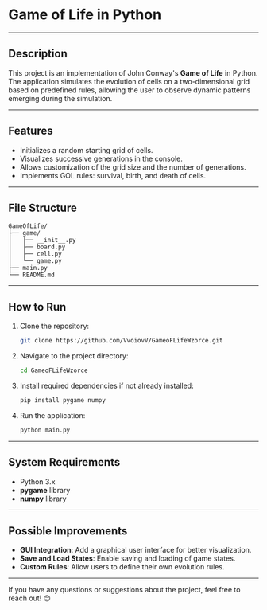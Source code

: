 # Game of Life in Python

---

## Description
This project is an implementation of John Conway's **Game of Life** in Python. The application simulates the evolution of cells on a two-dimensional grid based on predefined rules, allowing the user to observe dynamic patterns emerging during the simulation.

---

## Features
- Initializes a random starting grid of cells.
- Visualizes successive generations in the console.
- Allows customization of the grid size and the number of generations.
- Implements GOL rules: survival, birth, and death of cells.

---

## File Structure
```
GameOfLife/
├── game/
│   ├── __init__.py
│   ├── board.py
│   ├── cell.py
│   └── game.py
├── main.py
└── README.md
```

---

## How to Run
1. Clone the repository:
   ```bash
   git clone https://github.com/VvoiovV/GameoFLifeWzorce.git
   ```
2. Navigate to the project directory:
   ```bash
   cd GameoFLifeWzorce
   ```
3. Install required dependencies if not already installed:
   ```bash
   pip install pygame numpy
   ```
4. Run the application:
   ```bash
   python main.py
   ```

---

## System Requirements
- Python 3.x
- **pygame** library
- **numpy** library

---

## Possible Improvements
- **GUI Integration**: Add a graphical user interface for better visualization.
- **Save and Load States**: Enable saving and loading of game states.
- **Custom Rules**: Allow users to define their own evolution rules.

---

If you have any questions or suggestions about the project, feel free to reach out! 😊
